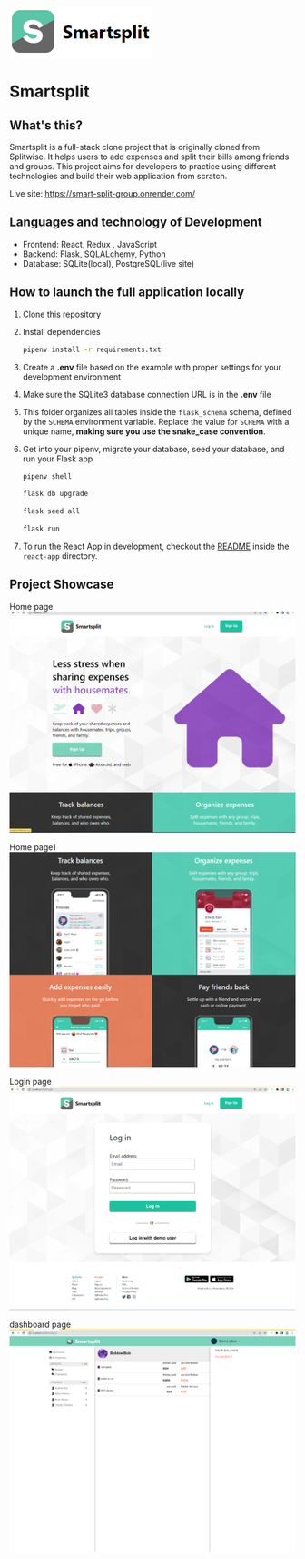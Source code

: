 ![logo](./react-app/src/assets/logo.png)
# Smartsplit

## What's this?
Smartsplit is a full-stack clone project that is originally cloned from Splitwise. It helps users to add expenses and split their bills among friends and groups. This project aims for developers to practice using different technologies and build their web application from scratch.

Live site: https://smart-split-group.onrender.com/


## Languages and technology of Development
- Frontend: React, Redux , JavaScript
- Backend: Flask, SQLALchemy, Python
- Database: SQLite(local), PostgreSQL(live site)



## How to launch the full application locally
1. Clone this repository

2. Install dependencies

      ```bash
      pipenv install -r requirements.txt
      ```

3. Create a **.env** file based on the example with proper settings for your
   development environment

4. Make sure the SQLite3 database connection URL is in the **.env** file

5. This folder organizes all tables inside the `flask_schema` schema, defined
   by the `SCHEMA` environment variable.  Replace the value for
   `SCHEMA` with a unique name, **making sure you use the snake_case
   convention**.

6. Get into your pipenv, migrate your database, seed your database, and run your Flask app

   ```bash
   pipenv shell
   ```

   ```bash
   flask db upgrade
   ```

   ```bash
   flask seed all
   ```

   ```bash
   flask run
   ```

7. To run the React App in development, checkout the [README](./react-app/README.md) inside the `react-app` directory.

## Project Showcase
Home page
![Home page 1](./react-app/src/assets/home1.png)

Home page1
![Home page 2](./react-app/src/assets/home.png)

Login page
![Login page](./react-app/src/assets/loginpage.png)

dashboard page
![dashboard page](./react-app/src/assets/dashboard1.png)
